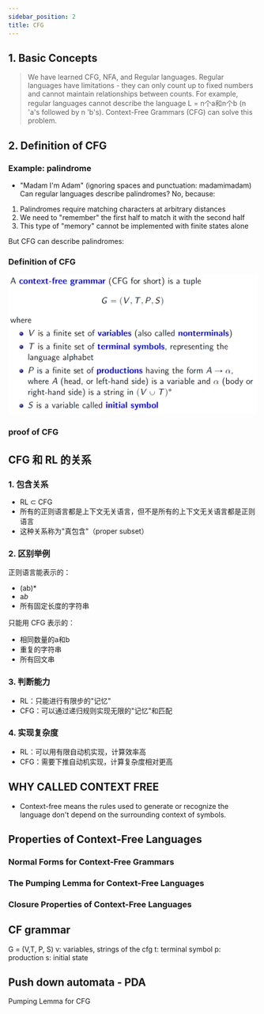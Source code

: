 ```yaml
---
sidebar_position: 2
title: CFG
---
```


## 1. Basic Concepts

> We have learned CFG, NFA, and Regular languages. Regular languages have limitations - they can only count up to fixed numbers and cannot maintain relationships between counts. For example, regular languages cannot describe the language L = n个a和n个b (n 'a's followed by n 'b's). Context-Free Grammars (CFG) can solve this problem.

## 2. Definition of CFG

### Example: palindrome
- "Madam I'm Adam" (ignoring spaces and punctuation: madamimadam)
Can regular languages describe palindromes? No, because:
1. Palindromes require matching characters at arbitrary distances
2. We need to "remember" the first half to match it with the second half
3. This type of "memory" cannot be implemented with finite states alone

But CFG can describe palindromes:

### Definition of CFG
![definition](image-6.png)


### proof of CFG








## CFG 和 RL 的关系

### 1. 包含关系
- RL ⊂ CFG
- 所有的正则语言都是上下文无关语言，但不是所有的上下文无关语言都是正则语言
- 这种关系称为"真包含"（proper subset）

### 2. 区别举例
正则语言能表示的：
- (ab)* 
- a*b*
- 所有固定长度的字符串

只能用 CFG 表示的：
- 相同数量的a和b
- 重复的字符串
- 所有回文串

### 3. 判断能力
- RL：只能进行有限步的"记忆"
- CFG：可以通过递归规则实现无限的"记忆"和匹配

### 4. 实现复杂度
- RL：可以用有限自动机实现，计算效率高
- CFG：需要下推自动机实现，计算复杂度相对更高


## WHY CALLED CONTEXT FREE
- Context-free means the rules used to generate or recognize the language don't depend on the surrounding context of symbols.

## Properties of Context-Free Languages
### Normal Forms for Context-Free Grammars
### The Pumping Lemma for Context-Free Languages
### Closure Properties of Context-Free Languages

## CF grammar 
G = (V,T, P, S)
v: variables, strings of the cfg
t: terminal symbol
p: production
s: initial state 
## Push down automata - PDA


Pumping Lemma for CFG




